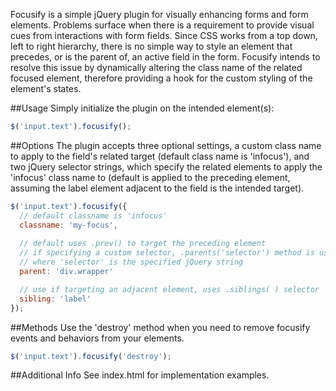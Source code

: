 Focusify is a simple jQuery plugin for visually enhancing forms and form elements. Problems surface
when there is a requirement to provide visual cues from interactions with form fields. Since CSS
works from a top down, left to right hierarchy, there is no simple way to style an element that 
precedes, or is the parent of, an active field in the form. Focusify intends to resolve this issue
by dynamically altering the class name of the related focused element, therefore providing a hook
for the custom styling of the element's states.

##Usage
Simply initialize the plugin on the intended element(s):
```javascript
$('input.text').focusify();
```

##Options
The plugin accepts three optional settings, a custom class name to apply to the field's related
target (default class name is 'infocus'), and two jQuery selector strings, which specify the related
elements to apply the 'infocus' class name to (default is applied to the preceding element, assuming
the label element adjacent to the field is the intended target).

```javascript
$('input.text').focusify({
  // default classname is 'infocus'
  classname: 'my-focus',
	
  // default uses .prev() to target the preceding element
  // if specifying a custom selector, .parents('selector') method is used instead,
  // where 'selector' is the specified jQuery string
  parent: 'div.wrapper'

  // use if targeting an adjacent element, uses .siblings( ) selector
  sibling: 'label'
});
```

##Methods
Use the 'destroy' method when you need to remove focusify events and behaviors from your elements.

```javascript
$('input.text').focusify('destroy');
```

##Additional Info
See index.html for implementation examples.
